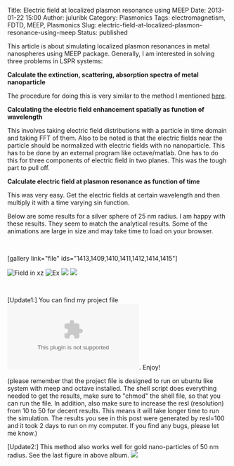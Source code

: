 Title: Electric field at localized plasmon resonance using MEEP
Date: 2013-01-22 15:00
Author: juluribk
Category: Plasmonics
Tags: electromagnetism, FDTD, MEEP, Plasmonics
Slug: electric-field-at-localized-plasmon-resonance-using-meep
Status: published

This article is about simulating localized plasmon resonances in metal nanospheres using MEEP package. Generally, I am interested in solving three problems in LSPR systems:

**Calculate the extinction, scattering, absorption spectra of metal nanoparticle**  
   
   The procedure for doing this is very similar to the method I mentioned [here](http://juluribk.com/2011/06/01/scattering-extinction-absorption-cross-sections-of-silver-nanowires-infinite-cylinders-using-meep/ "here").

**Calculating the electric field enhancement spatially as function of wavelength**  
   
   This involves taking electric field distributions with a particle in time domain and taking FFT of them. Also to be noted is that the electric fields near the particle should be normalized with electric fields with no nanoparticle. This has to be done by an external program like octave/matlab. One has to do this for three components of electric field in two planes. This was the tough part to pull off.

**Calculate electric field at plasmon resonance as function of time**

This was very easy. Get the electric fields at certain wavelength and then multiply it with a time varying sin function.

Below are some results for a silver sphere of 25 nm radius. I am happy with these results. They seem to match the analytical results. Some of the animations are large in size and may take time to load on your browser.

 

\[gallery link="file" ids="1413,1409,1410,1411,1412,1414,1415"\]

![]({filename}/images/field_xz.gif "Field in xz")
![]({filename}/images/ex_xz_annotated.gif "Ex")
![]({filename}/images/e_field_385-69_nm_xz.png "")
![]({filename}/images/silver_meepvsanalytical.png "")

 

[Update1:] You can find my project file ![here]({filename}/zip/silver_sphere_efficiencies_enhancement_for_website.zip). Enjoy!  

(please remember that the project file is designed to run on ubuntu like system with meep and octave installed. The shell script does everything needed to get the results, make sure to "chmod" the shell file, so that you can run the file. In addition, also make sure to increase the resl (resolution) from 10 to 50 for decent results. This means it will take longer time to run the simulation. The results you see in this post were generated by resl=100 and it took 2 days to run on my computer. If you find any bugs, please let me know.)

[Update2:] This method also works well for gold nano-particles of 50 nm radius. See the last figure in above album.
![]({filename}/images/gold_meepvsanalytical.png "")

